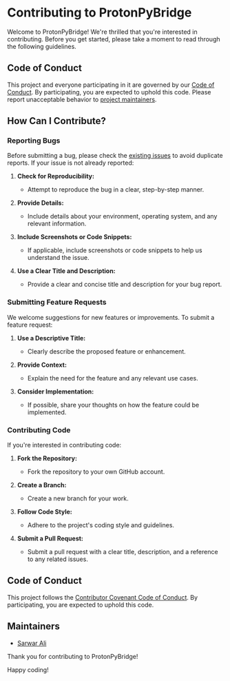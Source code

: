 # Contributing to ProtonPyBridge

Welcome to ProtonPyBridge! We're thrilled that you're interested in contributing. Before you get started, please take a moment to read through the following guidelines.

## Code of Conduct

This project and everyone participating in it are governed by our [Code of Conduct](CODE_OF_CONDUCT.md). By participating, you are expected to uphold this code. Please report unacceptable behavior to [project maintainers](#maintainers).

## How Can I Contribute?

### Reporting Bugs

Before submitting a bug, please check the [existing issues](../../issues) to avoid duplicate reports. If your issue is not already reported:

1. **Check for Reproducibility:**
   - Attempt to reproduce the bug in a clear, step-by-step manner.

2. **Provide Details:**
   - Include details about your environment, operating system, and any relevant information.

3. **Include Screenshots or Code Snippets:**
   - If applicable, include screenshots or code snippets to help us understand the issue.

4. **Use a Clear Title and Description:**
   - Provide a clear and concise title and description for your bug report.

### Submitting Feature Requests

We welcome suggestions for new features or improvements. To submit a feature request:

1. **Use a Descriptive Title:**
   - Clearly describe the proposed feature or enhancement.

2. **Provide Context:**
   - Explain the need for the feature and any relevant use cases.

3. **Consider Implementation:**
   - If possible, share your thoughts on how the feature could be implemented.

### Contributing Code

If you're interested in contributing code:

1. **Fork the Repository:**
   - Fork the repository to your own GitHub account.

2. **Create a Branch:**
   - Create a new branch for your work.

3. **Follow Code Style:**
   - Adhere to the project's coding style and guidelines.

4. **Submit a Pull Request:**
   - Submit a pull request with a clear title, description, and a reference to any related issues.

## Code of Conduct

This project follows the [Contributor Covenant Code of Conduct](CODE_OF_CONDUCT.md). By participating, you are expected to uphold this code.

## Maintainers

- [Sarwar Ali](mailto:sarwaralisiddiqui@gmail.com)

Thank you for contributing to ProtonPyBridge!

Happy coding!
